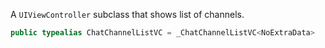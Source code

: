 
A `UIViewController` subclass  that shows list of channels.

``` swift
public typealias ChatChannelListVC = _ChatChannelListVC<NoExtraData>
```
